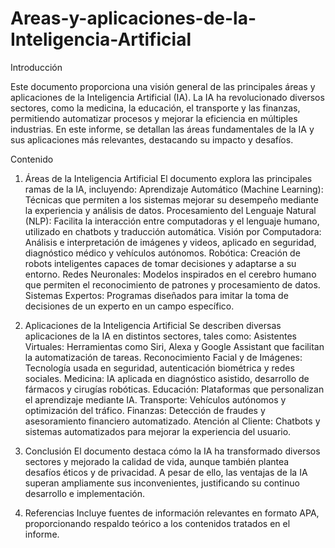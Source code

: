 # Areas-y-aplicaciones-de-la-Inteligencia-Artificial
Introducción

Este documento proporciona una visión general de las principales áreas y aplicaciones de la Inteligencia Artificial (IA). La IA ha revolucionado diversos sectores, como la medicina, la educación, el transporte y las finanzas, permitiendo automatizar procesos y mejorar la eficiencia en múltiples industrias. En este informe, se detallan las áreas fundamentales de la IA y sus aplicaciones más relevantes, destacando su impacto y desafíos.

Contenido

1. Áreas de la Inteligencia Artificial
El documento explora las principales ramas de la IA, incluyendo:
Aprendizaje Automático (Machine Learning): Técnicas que permiten a los sistemas mejorar su desempeño mediante la experiencia y análisis de datos.
Procesamiento del Lenguaje Natural (NLP): Facilita la interacción entre computadoras y el lenguaje humano, utilizado en chatbots y traducción automática.
Visión por Computadora: Análisis e interpretación de imágenes y videos, aplicado en seguridad, diagnóstico médico y vehículos autónomos.
Robótica: Creación de robots inteligentes capaces de tomar decisiones y adaptarse a su entorno.
Redes Neuronales: Modelos inspirados en el cerebro humano que permiten el reconocimiento de patrones y procesamiento de datos.
Sistemas Expertos: Programas diseñados para imitar la toma de decisiones de un experto en un campo específico.

2. Aplicaciones de la Inteligencia Artificial
Se describen diversas aplicaciones de la IA en distintos sectores, tales como:
Asistentes Virtuales: Herramientas como Siri, Alexa y Google Assistant que facilitan la automatización de tareas.
Reconocimiento Facial y de Imágenes: Tecnología usada en seguridad, autenticación biométrica y redes sociales.
Medicina: IA aplicada en diagnóstico asistido, desarrollo de fármacos y cirugías robóticas.
Educación: Plataformas que personalizan el aprendizaje mediante IA.
Transporte: Vehículos autónomos y optimización del tráfico.
Finanzas: Detección de fraudes y asesoramiento financiero automatizado.
Atención al Cliente: Chatbots y sistemas automatizados para mejorar la experiencia del usuario.

3. Conclusión
El documento destaca cómo la IA ha transformado diversos sectores y mejorado la calidad de vida, aunque también plantea desafíos éticos y de privacidad. A pesar de ello, las ventajas de la IA superan ampliamente sus inconvenientes, justificando su continuo desarrollo e implementación.

4. Referencias
Incluye fuentes de información relevantes en formato APA, proporcionando respaldo teórico a los contenidos tratados en el informe.

